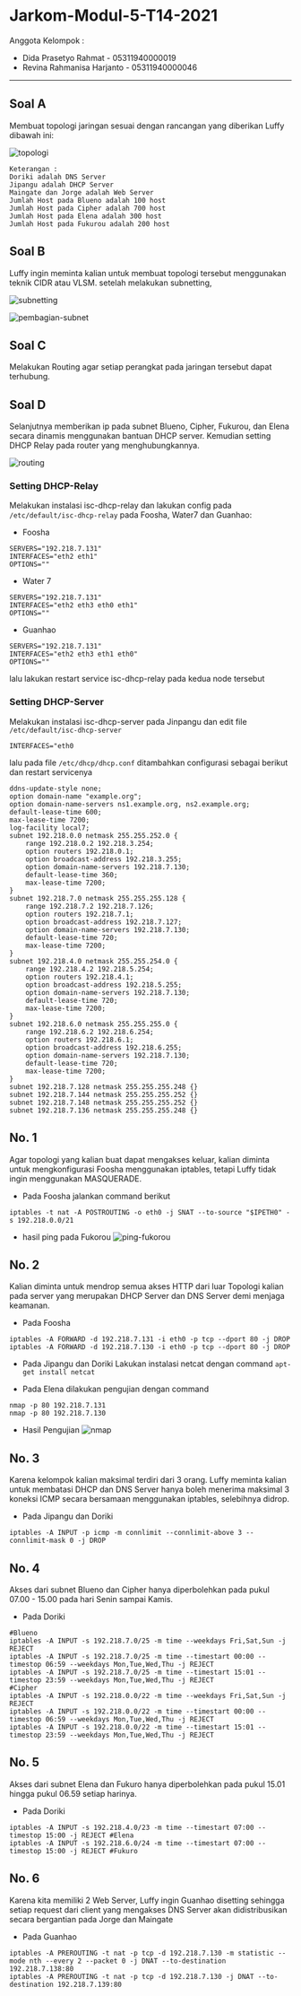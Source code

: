 # Jarkom-Modul-5-T14-2021

Anggota Kelompok :
- Dida Prasetyo Rahmat - 05311940000019 
- Revina Rahmanisa Harjanto - 05311940000046 

--- 

## Soal A

Membuat topologi jaringan sesuai dengan rancangan yang diberikan Luffy dibawah ini:

![topologi](image/topologisoal5.png)

```
Keterangan :  
Doriki adalah DNS Server
Jipangu adalah DHCP Server
Maingate dan Jorge adalah Web Server
Jumlah Host pada Blueno adalah 100 host
Jumlah Host pada Cipher adalah 700 host
Jumlah Host pada Elena adalah 300 host
Jumlah Host pada Fukurou adalah 200 host
```

## Soal B
Luffy ingin meminta kalian untuk membuat topologi tersebut menggunakan teknik CIDR atau VLSM. setelah melakukan subnetting,

![subnetting](image/topologisoal5-subnetting.png)  

![pembagian-subnet](image/pembagian-subnet.png)

## Soal C
Melakukan Routing agar setiap perangkat pada jaringan tersebut dapat terhubung.

## Soal D
Selanjutnya memberikan ip pada subnet Blueno, Cipher, Fukurou, dan Elena secara dinamis menggunakan bantuan DHCP server. Kemudian setting DHCP Relay pada router yang menghubungkannya.

![routing](image/routing.png)

### Setting DHCP-Relay
Melakukan instalasi isc-dhcp-relay dan lakukan config pada `/etc/default/isc-dhcp-relay` pada Foosha, Water7 dan Guanhao:
- Foosha
```
SERVERS="192.218.7.131"
INTERFACES="eth2 eth1"
OPTIONS=""
```
- Water 7
```
SERVERS="192.218.7.131"
INTERFACES="eth2 eth3 eth0 eth1"
OPTIONS=""
```
- Guanhao
```
SERVERS="192.218.7.131"
INTERFACES="eth2 eth3 eth1 eth0"
OPTIONS=""
```
lalu lakukan restart service isc-dhcp-relay pada kedua node tersebut

### Setting DHCP-Server
Melakukan instalasi isc-dhcp-server pada Jinpangu dan edit file `/etc/default/isc-dhcp-server`
```
INTERFACES="eth0
```
lalu pada file `/etc/dhcp/dhcp.conf` ditambahkan configurasi sebagai berikut dan restart servicenya
```
ddns-update-style none;
option domain-name "example.org";
option domain-name-servers ns1.example.org, ns2.example.org;
default-lease-time 600;
max-lease-time 7200;
log-facility local7;
subnet 192.218.0.0 netmask 255.255.252.0 {
    range 192.218.0.2 192.218.3.254;
    option routers 192.218.0.1;
    option broadcast-address 192.218.3.255;
    option domain-name-servers 192.218.7.130;
    default-lease-time 360;
    max-lease-time 7200;
}
subnet 192.218.7.0 netmask 255.255.255.128 {
    range 192.218.7.2 192.218.7.126;
    option routers 192.218.7.1;
    option broadcast-address 192.218.7.127;
    option domain-name-servers 192.218.7.130;
    default-lease-time 720;
    max-lease-time 7200;
}
subnet 192.218.4.0 netmask 255.255.254.0 {
    range 192.218.4.2 192.218.5.254;
    option routers 192.218.4.1;
    option broadcast-address 192.218.5.255;
    option domain-name-servers 192.218.7.130;
    default-lease-time 720;
    max-lease-time 7200;
}
subnet 192.218.6.0 netmask 255.255.255.0 {
    range 192.218.6.2 192.218.6.254;
    option routers 192.218.6.1;
    option broadcast-address 192.218.6.255;
    option domain-name-servers 192.218.7.130;
    default-lease-time 720;
    max-lease-time 7200;
}
subnet 192.218.7.128 netmask 255.255.255.248 {}
subnet 192.218.7.144 netmask 255.255.255.252 {}
subnet 192.218.7.148 netmask 255.255.255.252 {}
subnet 192.218.7.136 netmask 255.255.255.248 {}
```

## No. 1
Agar topologi yang kalian buat dapat mengakses keluar, kalian diminta untuk mengkonfigurasi Foosha menggunakan iptables, tetapi Luffy tidak ingin menggunakan MASQUERADE.

- Pada Foosha jalankan command berikut
```
iptables -t nat -A POSTROUTING -o eth0 -j SNAT --to-source "$IPETH0" -s 192.218.0.0/21
```

- hasil ping pada Fukorou
![ping-fukorou](image/ping-fukorou.png)

## No. 2
Kalian diminta untuk mendrop semua akses HTTP dari luar Topologi kalian pada server yang merupakan DHCP Server dan DNS Server demi menjaga keamanan.

- Pada Foosha
```
iptables -A FORWARD -d 192.218.7.131 -i eth0 -p tcp --dport 80 -j DROP
iptables -A FORWARD -d 192.218.7.130 -i eth0 -p tcp --dport 80 -j DROP
```

- Pada Jipangu dan Doriki
Lakukan instalasi netcat dengan command `apt-get install netcat`

- Pada Elena
dilakukan pengujian dengan command
```
nmap -p 80 192.218.7.131
nmap -p 80 192.218.7.130
```

- Hasil Pengujian
![nmap](image/nmap.png)

## No. 3
Karena kelompok kalian maksimal terdiri dari 3 orang. Luffy meminta kalian untuk membatasi DHCP dan DNS Server hanya boleh menerima maksimal 3 koneksi ICMP secara bersamaan menggunakan iptables, selebihnya didrop.

- Pada Jipangu dan Doriki
```
iptables -A INPUT -p icmp -m connlimit --connlimit-above 3 --connlimit-mask 0 -j DROP
```

## No. 4
Akses dari subnet Blueno dan Cipher hanya diperbolehkan pada pukul 07.00 - 15.00 pada hari Senin sampai Kamis.

- Pada Doriki
```
#Blueno
iptables -A INPUT -s 192.218.7.0/25 -m time --weekdays Fri,Sat,Sun -j REJECT
iptables -A INPUT -s 192.218.7.0/25 -m time --timestart 00:00 --timestop 06:59 --weekdays Mon,Tue,Wed,Thu -j REJECT
iptables -A INPUT -s 192.218.7.0/25 -m time --timestart 15:01 --timestop 23:59 --weekdays Mon,Tue,Wed,Thu -j REJECT
#Cipher
iptables -A INPUT -s 192.218.0.0/22 -m time --weekdays Fri,Sat,Sun -j REJECT
iptables -A INPUT -s 192.218.0.0/22 -m time --timestart 00:00 --timestop 06:59 --weekdays Mon,Tue,Wed,Thu -j REJECT
iptables -A INPUT -s 192.218.0.0/22 -m time --timestart 15:01 --timestop 23:59 --weekdays Mon,Tue,Wed,Thu -j REJECT
```

## No. 5
Akses dari subnet Elena dan Fukuro hanya diperbolehkan pada pukul 15.01 hingga pukul 06.59 setiap harinya.
- Pada Doriki
```
iptables -A INPUT -s 192.218.4.0/23 -m time --timestart 07:00 --timestop 15:00 -j REJECT #Elena
iptables -A INPUT -s 192.218.6.0/24 -m time --timestart 07:00 --timestop 15:00 -j REJECT #Fukuro
```

## No. 6
Karena kita memiliki 2 Web Server, Luffy ingin Guanhao disetting sehingga setiap request dari client yang mengakses DNS Server akan didistribusikan secara bergantian pada Jorge dan Maingate

- Pada Guanhao
```
iptables -A PREROUTING -t nat -p tcp -d 192.218.7.130 -m statistic --mode nth --every 2 --packet 0 -j DNAT --to-destination 192.218.7.138:80
iptables -A PREROUTING -t nat -p tcp -d 192.218.7.130 -j DNAT --to-destination 192.218.7.139:80
```